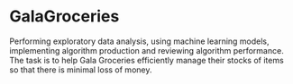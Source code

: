 # GalaGroceries
Performing exploratory data analysis, using machine learning models, implementing algorithm production and  reviewing algorithm performance. The task is to help Gala Groceries efficiently manage their stocks of items so that there is minimal loss of money.
